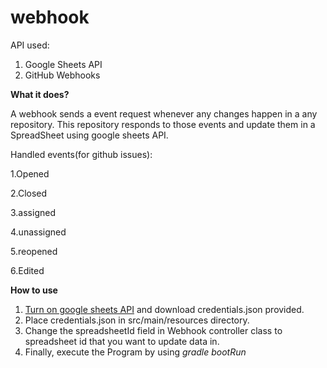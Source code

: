 # webhook

API used:
1. Google Sheets API
2. GitHub Webhooks

**What it does?**

 A webhook sends a event request whenever any changes happen in a any repository. This repository responds to those events and update them in a SpreadSheet using google sheets API.
  
  Handled events(for github issues):
  
  1.Opened
  
  2.Closed 
  
  3.assigned 
  
  4.unassigned
  
  5.reopened 
  
  6.Edited
  
  
  **How to use**
  
 1. [Turn on google sheets API](https://developers.google.com/sheets/api/quickstart/java) and download credentials.json provided.
 2. Place credentials.json in src/main/resources directory.
 3. Change the spreadsheetId field in Webhook controller class to spreadsheet id that you want to update data in.
 4. Finally, execute the Program by using *gradle bootRun*
 
  
  
